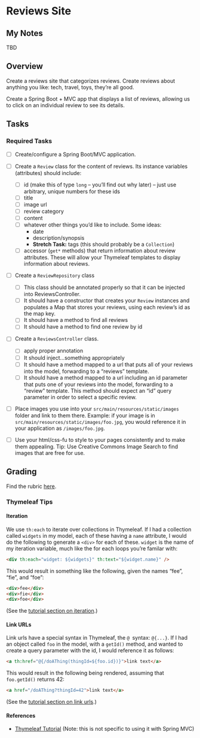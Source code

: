 # Reviews Site
## My Notes

TBD

## Overview
Create a reviews site that categorizes reviews. Create reviews about anything you like: tech, travel, toys, they’re all good.

Create a Spring Boot + MVC app that displays a list of reviews, allowing us to click on an individual review to see its details.

## Tasks
### Required Tasks
*  [ ] Create/configure a Spring Boot/MVC application.
*  [ ] Create a `Review` class for the content of reviews. Its instance variables (attributes) should include:
	*  [ ] id (make this of type `long` – you’ll find out why later) – just use arbitrary, unique numbers for these ids
	*  [ ] title
	*  [ ] image url
	*  [ ] review category
	*  [ ] content
	*  [ ] whatever other things you’d like to include. Some ideas:
	  * date
	  * description/synopsis
	  * **Stretch Task:** tags (this should probably be a `Collection`)
	*  [ ] accessor (`get*` methods) that return information about review attributes. These will allow your Thymeleaf templates to display information about reviews.
*  [ ] Create a `ReviewRepository` class
	*  [ ] This class should be annotated properly so that it can be injected into ReviewsController.
	*  [ ] It should have a constructor that creates your `Review` instances and populates a Map that stores your reviews, using each review’s id as the map key.
	*  [ ] It should have a method to find all reviews
	*  [ ] It should have a method to find one review by id
*  [ ] Create a `ReviewsController` class.
	*  [ ] apply proper annotation
	*  [ ] It should inject…something appropriately
	*  [ ] It should have a method mapped to a url that puts all of your reviews into the model, forwarding to a “reviews” template.
	*  [ ] It should have a method mapped to a url including an id parameter that puts one of your reviews into the model, forwarding to a “review” template. This method should expect an “id” query parameter in order to select a specific review.
*  [ ] Place images you use into your `src/main/resources/static/images` folder and link to them there. Example: if your image is in `src/main/resources/static/images/foo.jpg`, you would reference it in your application as `/images/foo.jpg`.

*  [ ] Use your html/css-fu to style to your pages consistently and to make them appealing.
Tip: Use Creative Commons Image Search to find images that are free for use.

## Grading
Find the rubric [here](https://wecancodeit.github.io/java-exercises/reviews-site/rubric.html).

### Thymeleaf Tips
#### Iteration
We use `th:each` to iterate over collections in Thymeleaf. If I had a collection called `widgets` in my model, each of these having a `name` attribute, I would do the following to generate a `<div>` for each of these. `widget` is the name of my iteration variable, much like the for each loops you’re familar with:

```html
<div th:each="widget: ${widgets}" th:text="${widget.name}" />
```
This would result in something like the following, given the names “fee”, “fie”, and “foe”:
```html
<div>fee</div>
<div>fie</div>
<div>foe</div>
```
(See the [tutorial section on iteration](http://www.thymeleaf.org/doc/tutorials/2.1/usingthymeleaf.html#iteration).)

#### Link URLs
Link urls have a special syntax in Thymeleaf, the `@ `syntax: `@{...}`. If I had an object called `foo` in the model, with a `getId()` method, and wanted to create a query parameter with the id, I would reference it as follows:
```html
<a th:href="@{/doAThing(thingId=${foo.id})}">link text</a>
```
This would result in the following being rendered, assuming that `foo.getId()` returns 42:
```html
<a href="/doAThing?thingId=42">link text</a>
```
(See the [tutorial section on link urls](http://www.thymeleaf.org/doc/tutorials/2.1/usingthymeleaf.html#link-urls).)

#### References
  * [Thymeleaf Tutorial](http://www.thymeleaf.org/doc/tutorials/2.1/usingthymeleaf.html) (Note: this is not specific to using it with Spring MVC)